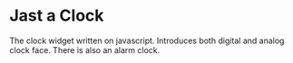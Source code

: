 Jast a Clock
============
The clock widget written on javascript. Introduces both digital and analog clock face.
There is also an alarm clock.

